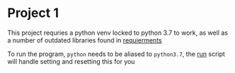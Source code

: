 # Project 1

This project requries a python venv locked to python 3.7 to work, as well as a number of outdated libraries found in [requierments](./requirements.txt)

To run the program, `python` needs to be aliased to `python3.7`, the [run](./run.sh) script will handle setting and resetting this for you